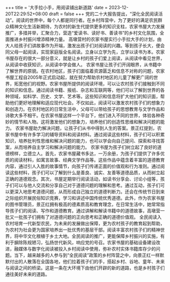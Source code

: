 +++
title = '大手拉小手，用阅读铺出新道路'
date = 2023-12-20T22:29:52+08:00
draft = false
+++
党的二十大报告提出，“深化全民阅读活动”。阅读的世界中，每个人都是同行者。在乡村阵营中，为了更好的满足农民群众精神文化生活新期待，为农村的新生代提供更多的知识支柱，农家书屋大力发展推广，多措并举，汇聚合力，营造“爱读书、读好书、善读书”的乡村文化氛围，全面推进乡村振兴增添精神力量。
高墩营村的农家书屋实行小手拉大手的计划，由大人给孩子们讲故事作为开端，激发出孩子们对阅读的兴趣。等到孩子长大，便会同父母一起阅读，实现家庭版全名阅读。立身以立学为先，立学以读书为本。农家书屋存在的很大一部分意义，就是让乡村的孩子们爱上阅读，从阅读中看见世界，从阅读中收获知识，从阅读中学会做人。
农家书屋让孩子们开阔眼界，从书籍中了解世界的原貌。在农村地区，孩子们面临着资源匮乏和信息不对称的问题，农家书屋工程自2005年正式启动起，就在努力帮助农村地区的儿童了解更广阔的世界，拓宽他们的视野。农家书屋所提供的阅读环境，可以让农村孩子们接触到不同的知识和信息。通过阅读书籍、报纸、杂志和互联网等，他们可以了解到世界的各种领域，如科学、历史、文学、艺术等。这些知识和信息将扩大他们的知识面，帮助他们更好地理解和适应现代社会。不仅如此，阅读可以激发农村孩子们的想象力和创造力。在农村地区的日常生活中，父母可以带给孩子的思想教育与文学作品和诗歌大多不相干。在农家书屋这样一个平台下，他们进入不同的世界，体验各种奇妙的情节和人物。这将激发他们的想象力，培养他们的创造性思维和解决问题的能力。
农家书屋助力解决问题，让孩子们从书中得到人生的答案。景正红提到，农家书屋中有许多学习的辅导资料和阅读材料。通过阅读这些材料，孩子们可以积累知识，培养批判性思维和解决问题的能力，也可以学会向自己提问、探索和寻找答案，从而培养自主学习和解决问题的能力。
农家书屋为孩子们树立起了良好的道德榜样，立德立人。首先，农家书屋藏书多达，一万余册，为孩子们提供了许多优质的阅读材料，如寓言故事、经典文学作品等。这些作品中蕴含着丰富的道德教育内容，通过引人入胜的故事情节，向孩子们传递正面的价值观和行为准则。通过阅读这些材料，孩子们可以了解到什么是善良、诚实、友善等道德品质，从而树立起正确的道德观念。其次，书屋定期举行阅读活动，如读书分享会、讨论小组等，孩子们可以与他人交流和分享自己对于道德问题的理解和思考。通过互动，孩子们可以更深入地思考道德问题，从而形成自己独立的道德判断力。还会在传统节日到来之际组织开展民俗知识竞赛，学习和讲述中国传统优秀道德。此外，作为农家书屋的图书管理员，景正红拥有极高的德素质高和教育理念，在日常生活中，她常常指导孩子们的阅读、写作和道德教育。通过讲解和解读书籍中的道德故事，高墩营一批又一批孩子们拥有了对道德问题的正向思考和正确的道德价值观。
全民阅读入农村培育一代新型农民，为未来的发展做出保障，更为农村孩子的教育起到帮助，为农村为社会更为国家培养出一批优秀的基层干部。阅读丰富农村孩子们的精神世界，将中华文化根植于乡土大地。全民阅读的推广，更能保障乡村振兴的实施，有利于摒除陈规陋习，弘扬世代新风，响应党的号召。农家书屋的基础设备建设改进，融媒体与数字化阅读被投入乡村阅读中使用，弥补农村实体书籍库存少的问题。当下，越来越多的人参与到“全民阅读”政策的乡村阵营之中，向景正红一样默默付出的人散落在全国各地，他们拉着孩子们的手，搭起乡村、谷地、童年、未来与阅读之间的桥梁。这是一条在大环境下由他们开辟的新的道路，也是乡村孩子们通往美好未来的道路。
